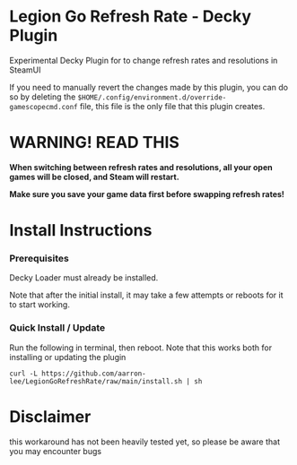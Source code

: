 # Legion Go Refresh Rate - Decky Plugin

Experimental Decky Plugin for to change refresh rates and resolutions in SteamUI

If you need to manually revert the changes made by this plugin, you can do so by deleting the `$HOME/.config/environment.d/override-gamescopecmd.conf` file, this file is the only file that this plugin creates.

# WARNING! READ THIS

**When switching between refresh rates and resolutions, all your open games will be closed, and Steam will restart.**

**Make sure you save your game data first before swapping refresh rates!**

# Install Instructions

### Prerequisites

Decky Loader must already be installed.

Note that after the initial install, it may take a few attempts or reboots for it to start working.

### Quick Install / Update

Run the following in terminal, then reboot. Note that this works both for installing or updating the plugin

```
curl -L https://github.com/aarron-lee/LegionGoRefreshRate/raw/main/install.sh | sh
```

# Disclaimer

this workaround has not been heavily tested yet, so please be aware that you may encounter bugs
